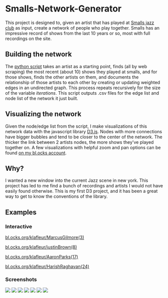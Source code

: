 # Smalls-Network-Generator

This project is designed to, given an artist that has played at [Smalls jazz club](http://smallslive.com/) as input, create a network of people who play together. Smalls has an impressive record of shows from the last 10 years or so, most with full recordings on the site.

## Building the network
The [python script](/blob/master/networkgen.py) takes an artist as 
a starting point, finds (all by web scraping) the most recent (about 10) shows they played at smalls, and for those shows, finds the other artists on them, and documents the relationship of those artists to each other by creating or updating weighted edges in an undirected graph. This process repeats recursively for the size of the variable *iterations*. This script outputs .csv files for the edge list and node list of the network it just built.
## Visualizing the network 
Given the node/edge list from the script, I make visualizations of this network data with the javascript library [D3.js](d3js.org). Nodes with more connections have bigger bubbles and tend to be closer to the center of the network. The thicker the link between 2 artists nodes, the more shows they've played together on. A few visualizations with helpful zoom and pan options can be found [on my bl.ocks account](https://bl.ocks.org/klafleur).
## Why?
I wanted a new window into the current Jazz scene in new york. This project has led to me find a bunch of recordings and artists I would not have easily found otherwise. This is my first D3 project, and it has been a great way to get to know the conventions of the library.

## Examples
### Interactive


[bl.ocks.org/klafleur/MarcusGilmore(3)](https://bl.ocks.org/klafleur/c5c33106f2f11b145707a14978ecf920)

[bl.ocks.org/klafleur/justinBrown(8)](https://bl.ocks.org/klafleur/9fadd7cf669bd58f5159de5abc45b879)

[bl.ocks.org/klafleur/AaronParks(17)](https://bl.ocks.org/klafleur/7f3d4bca865c20af71d6297c6aea0c25)

[bl.ocks.org/klafleur/HarishRaghavan(24)](https://bl.ocks.org/klafleur/f3e0a8fde16e63791b6fe7fdfe1b1fa0)

### Screenshots
![](Screenshots/ex5.png)
![](Screenshots/ex8.png)
![](Screenshots/ex1.png)
![](Screenshots/ex6.png)
![](Screenshots/ex4.png)
![](Screenshots/ex2.png)
[](Screenshots/ex7.png)
![](Screenshots/ex3.png)